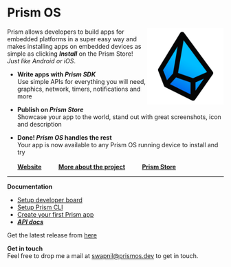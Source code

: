 # Prism OS

<img src="https://raw.githubusercontent.com/prism-os/prism-os.github.io/gh-pages/android-chrome-192x192.png" align="right"
     title="Prism logo" width="178" height="178">

Prism allows developers to build apps for embedded platforms in a super easy way and makes installing apps on embedded devices as simple as clicking ***Install*** on the Prism Store!  
*Just like Android or iOS*.

* **Write apps with *Prism SDK***  
  Use simple APIs for everything you will need, graphics, network, timers, notifications and more

* **Publish on *Prism Store***  
  Showcase your app to the world, stand out with great screenshots, icon and description

* **Done! *Prism OS* handles the rest**  
  Your app is now available to any Prism OS running device to install and try
<br></br>
[**Website**](https://prismos.dev)
&nbsp;&nbsp;&nbsp;&nbsp;&nbsp;&nbsp;&nbsp;&nbsp;
[**More about the project**](https://prismos.dev/the-goal)
&nbsp;&nbsp;&nbsp;&nbsp;&nbsp;&nbsp;&nbsp;&nbsp;
[**Prism Store**](https://store.prismos.dev)

---

**Documentation**
* [Setup developer board](https://prismos.dev/docs)
* [Setup Prism CLI](https://prismos.dev/docs/setup-prism-cli)
* [Create your first Prism app](https://prismos.dev/docs/create-first-app)
* [***API docs***](https://prismos.dev/docs/app-structure)

Get the latest release from [here](https://github.com/prism-os/os/releases)

**Get in touch**  
Feel free to drop me a mail at swapnil@prismos.dev to get in touch.
